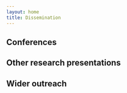 ```yaml
---
layout: home
title: Dissemination
---
```

## Conferences

## Other research presentations

## Wider outreach


